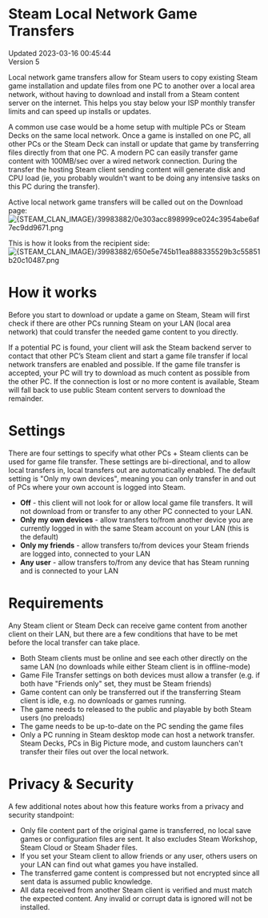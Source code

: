 # Steam Local Network Game Transfers
Updated 2023-03-16 00:45:44  
Version 5  

Local network game transfers allow for Steam users to copy existing Steam game installation and update files from one PC to another over a local area network, without having to download and install from a Steam content server on the internet. This helps you stay below your ISP monthly transfer limits and can speed up installs or updates.  
  
A common use case would be a home setup with multiple PCs or Steam Decks on the same local network. Once a game is installed on one PC, all other PCs or the Steam Deck can install or update that game by transferring files directly from that one PC. A modern PC can easily transfer game content with 100MB/sec over a wired network connection. During the transfer the hosting Steam client sending content will generate disk and CPU load (ie, you probably wouldn't want to be doing any intensive tasks on this PC during the transfer).  
  
Active local network game transfers will be called out on the Download page:  
![{STEAM_CLAN_IMAGE}/39983882/0e303acc898999ce024c3954abe6af7ec9dd9671.png]({STEAM_CLAN_IMAGE}/39983882/0e303acc898999ce024c3954abe6af7ec9dd9671.png)  
  
This is how it looks from the recipient side:  
![{STEAM_CLAN_IMAGE}/39983882/650e5e745b11ea888335529b3c55851b20c10487.png]({STEAM_CLAN_IMAGE}/39983882/650e5e745b11ea888335529b3c55851b20c10487.png)  
    
# How it works
  
  
Before you start to download or update a game on Steam, Steam will first check if there are other PCs running Steam on your LAN (local area network) that could transfer the needed game content to you directly.   
  
If a potential PC is found, your client will ask the Steam backend server to contact that other PC’s Steam client and start a game file transfer if local network transfers are enabled and possible. If the game file transfer is accepted, your PC will try to download as much content as possible from the other PC. If the connection is lost or no more content is available, Steam will fall back to use public Steam content servers to download the remainder.  
  
  
# Settings
  
  
There are four settings to specify what other PCs + Steam clients can be used for game file transfer. These settings are bi-directional, and to allow local transfers in, local transfers out are automatically enabled. The default setting is "Only my own devices", meaning you can only transfer in and out of PCs where your own account is logged into Steam.  
  
* **Off** - this client will not look for or allow local game file transfers. It will not download from or transfer to any other PC connected to your LAN.
* **Only my own devices** - allow transfers to/from another device you are currently logged in with the same Steam account on your LAN (this is the default)
* **Only my friends** - allow transfers to/from devices your Steam friends are logged into, connected to your LAN
* **Any user** - allow transfers to/from any device that has Steam running and is connected to your LAN
  
  
# Requirements
  
  
Any Steam client or Steam Deck can receive game content from another client on their LAN, but there are a few conditions that have to be met before the local transfer can take place.   
  
*  Both Steam clients must be online and see each other directly on the same LAN (no downloads while either Steam client is in offline-mode)
*  Game File Transfer settings on both devices must allow a transfer (e.g. if both have "Friends only" set, they must be Steam friends)
*  Game content can only be transferred out if the transferring Steam client is idle, e.g. no downloads or games running.
*  The game needs to released to the public and playable by both Steam users (no preloads)
*  The game needs to be up-to-date on the PC sending the game files
*  Only a PC running in Steam desktop mode can host a network transfer. Steam Decks, PCs in Big Picture mode, and custom launchers can't transfer their files out over the local network.
  
  
  
# Privacy & Security
  
  
A few additional notes about how this feature works from a privacy and security standpoint:  
  
*  Only file content part of the original game is transferred, no local save games or configuration files are sent. It also excludes Steam Workshop, Steam Cloud or Steam Shader files.
*  If you set your Steam client to allow friends or any user, others users on your LAN can find out what games you have installed.
*  The transferred game content is compressed but not encrypted since all sent data is assumed public knowledge.
*  All data received from another Steam client is verified and must match the expected content. Any invalid or corrupt data is ignored will not be installed.